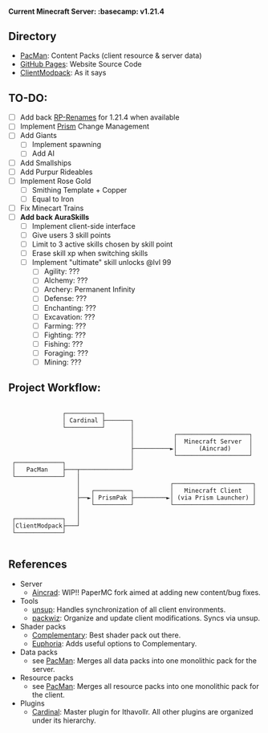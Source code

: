 #### Current Minecraft Server: :basecamp: __v1.21.4__  

## Directory
- [PacMan](https://github.com/Ithavollr/PacMan): Content Packs (client resource & server data)
- [GitHub Pages](https://github.com/Ithavollr/Ithavollr.github.io): Website Source Code
- [ClientModpack](https://github.com/Ithavollr/ClientModpack): As it says


## TO-DO:
- [ ] Add back [RP-Renames](https://modrinth.com/mod/rp-renames) for 1.21.4 when available
- [ ] Implement [Prism](https://github.com/prism/PrismRefracted) Change Management
- [ ] Add Giants
  - [ ] Implement spawning
  - [ ] Add AI
- [ ] Add Smallships
- [ ] Add Purpur Rideables
- [ ] Implement Rose Gold
  - [ ] Smithing Template + Copper
  - [ ] Equal to Iron
- [ ] Fix Minecart Trains
- [ ] **Add back AuraSkills**
  - [ ] Implement client-side interface
  - [ ] Give users 3 skill points
  - [ ] Limit to 3 active skills chosen by skill point
  - [ ] Erase skill xp when switching skills
  - [ ] Implement "ultimate" skill unlocks @lvl 99
    - [ ] Agility: ???
    - [ ] Alchemy: ???
    - [ ] Archery: Permanent Infinity
    - [ ] Defense: ???
    - [ ] Enchanting: ???
    - [ ] Excavation: ???
    - [ ] Farming: ???
    - [ ] Fighting: ???
    - [ ] Fishing: ???
    - [ ] Foraging: ???
    - [ ] Mining: ???

## Project Workflow:
```
                                                                      
               ┌──────────┐                                           
               │ Cardinal ├───────┐                                   
               └──────────┘       │                                   
                                  │           ┌────────────────────┐  
                                  │           │  Minecraft Server  │  
                                  ├──────────►│      (Aincrad)     │  
                                  │           └────────────────────┘  
 ┌─────────────┐                  │                                   
 │   PacMan    ├───┬──────────────┘                                   
 └─────────────┘   │                                                  
                   │                         ┌──────────────────────┐ 
                   │   ┌──────────┐          │   Minecraft Client   │ 
                   ├──►│ PrismPak ├─────────►│ (via Prism Launcher) │ 
                   │   └──────────┘          └──────────────────────┘ 
                   │                                                  
 ┌─────────────┐   │                                                  
 │ClientModpack├───┘                                                  
 └─────────────┘                                                      
                                                                      
```
## References
- Server
  + [Aincrad](https://github.com/Ifiht/Aincrad): WIP!! PaperMC fork aimed at adding new content/bug fixes.
- Tools
  + [unsup](https://git.sleeping.town/unascribed/unsup): Handles synchronization of all client environments.
  + [packwiz](https://packwiz.infra.link/tutorials/creating/adding-mods/): Organize and update client modifications. Syncs via unsup.
- Shader packs
  + [Complementary](https://modrinth.com/shader/complementary-reimagined): Best shader pack out there.
  + [Euphoria](https://modrinth.com/mod/euphoria-patches): Adds useful options to Complementary.
- Data packs
  + see [PacMan](https://github.com/Ifiht/PacMan): Merges all data packs into one monolithic pack for the server.
- Resource packs
  + see [PacMan](https://github.com/Ifiht/PacMan): Merges all resource packs into one monolithic pack for the client.
- Plugins
  + [Cardinal](https://github.com/Ifiht/Cardinal): Master plugin for Ithavollr. All other plugins are organized under its hierarchy.

